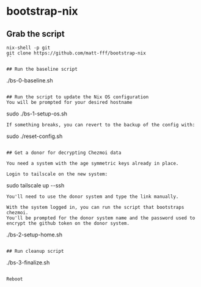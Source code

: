 # bootstrap-nix

## Grab the script
```
nix-shell -p git
git clone https://github.com/matt-fff/bootstrap-nix
``

## Run the baseline script
```
./bs-0-baseline.sh
```

## Run the script to update the Nix OS configuration
You will be prompted for your desired hostname
```
sudo ./bs-1-setup-os.sh
```
If something breaks, you can revert to the backup of the config with:
```
sudo ./reset-config.sh
```

## Get a donor for decrypting Chezmoi data

You need a system with the age symmetric keys already in place.

Login to tailscale on the new system:
```
sudo tailscale up --ssh
```
You'll need to use the donor system and type the link manually.

With the system logged in, you can run the script that bootstraps chezmoi.
You'll be prompted for the donor system name and the password used to encrypt the github token on the donor system.
```
./bs-2-setup-home.sh
```

## Run cleanup script
```
./bs-3-finalize.sh
```

Reboot


